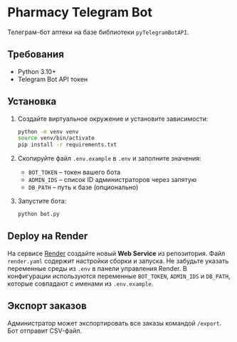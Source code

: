 # Pharmacy Telegram Bot

Телеграм-бот аптеки на базе библиотеки `pyTelegramBotAPI`.

## Требования
- Python 3.10+
- Telegram Bot API токен

## Установка

1. Создайте виртуальное окружение и установите зависимости:
   ```bash
   python -m venv venv
   source venv/bin/activate
   pip install -r requirements.txt
   ```
2. Скопируйте файл `.env.example` в `.env` и заполните значения:
   - `BOT_TOKEN` – токен вашего бота
   - `ADMIN_IDS` – список ID администраторов через запятую
   - `DB_PATH` – путь к базе (опционально)

3. Запустите бота:
   ```bash
   python bot.py
   ```

## Deploy на Render
На сервисе [Render](https://render.com) создайте новый **Web Service** из репозитория.
Файл `render.yaml` содержит настройки сборки и запуска. Не забудьте указать переменные среды из `.env` в панели управления Render.
В конфигурации используются переменные `BOT_TOKEN`, `ADMIN_IDS` и `DB_PATH`,
которые совпадают с именами из `.env.example`.

## Экспорт заказов
Администратор может экспортировать все заказы командой `/export`. Бот отправит CSV-файл.


